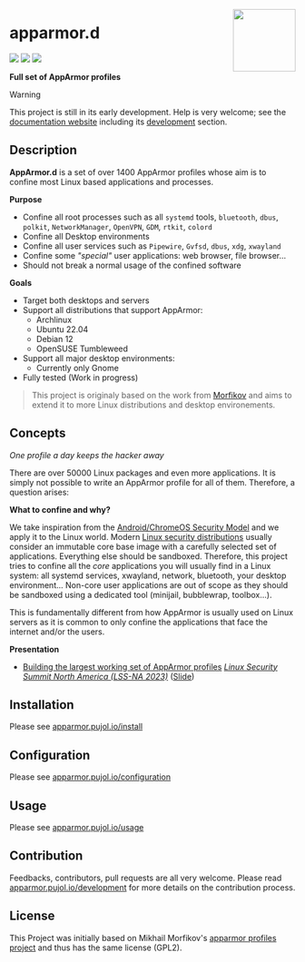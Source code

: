 [<img src="https://gitlab.com/uploads/-/system/project/avatar/25600351/logo.png" align="right" height="110"/>][project]

# apparmor.d

[![][workflow]][action] [![][build]][project] [![][quality]][goreportcard]

**Full set of AppArmor profiles**

> [!WARNING]
> This project is still in its early development. Help is very 
> welcome; see the [documentation website](https://apparmor.pujol.io/) including
> its [development](https://apparmor.pujol.io/development) section.


## Description 

**AppArmor.d** is a set of over 1400 AppArmor profiles whose aim is to confine
most Linux based applications and processes.

**Purpose**

- Confine all root processes such as all `systemd` tools, `bluetooth`, `dbus`,
  `polkit`, `NetworkManager`, `OpenVPN`, `GDM`, `rtkit`, `colord`
- Confine all Desktop environments
- Confine all user services such as `Pipewire`, `Gvfsd`, `dbus`, `xdg`, `xwayland`
- Confine some *"special"* user applications: web browser, file browser...
- Should not break a normal usage of the confined software

**Goals**

- Target both desktops and servers
- Support all distributions that support AppArmor:
    * Archlinux
    * Ubuntu 22.04
    * Debian 12
    * OpenSUSE Tumbleweed
- Support all major desktop environments:
    * Currently only Gnome
- Fully tested (Work in progress)


> This project is originaly based on the work from [Morfikov][upstream] and aims
> to extend it to more Linux distributions and desktop environements.

## Concepts

*One profile a day keeps the hacker away*

There are over 50000 Linux packages and even more applications. It is simply not
possible to write an AppArmor profile for all of them. Therefore, a question arises:

**What to confine and why?**

We take inspiration from the [Android/ChromeOS Security Model][android_model] and
we apply it to the Linux world. Modern [Linux security distributions][clipos] usually
consider an immutable core base image with a carefully selected set of applications.
Everything else should be sandboxed. Therefore, this project tries to confine all
the *core* applications you will usually find in a Linux system: all systemd services,
xwayland, network, bluetooth, your desktop environment... Non-core user applications
are out of scope as they should be sandboxed using a dedicated tool (minijail,
bubblewrap, toolbox...).

This is fundamentally different from how AppArmor is usually used on Linux servers
as it is common to only confine the applications that face the internet and/or the users.

**Presentation**

- [Building the largest working set of AppArmor profiles](https://www.youtube.com/watch?v=OzyalrOzxE8) *[Linux Security Summit North America (LSS-NA 2023)](https://events.linuxfoundation.org/linux-security-summit-north-america/)* ([Slide](https://lssna2023.sched.com/event/1K7bI/building-the-largest-working-set-of-apparmor-profiles-alexandre-pujol-the-collaboratory-tudublin))

## Installation

Please see [apparmor.pujol.io/install](https://apparmor.pujol.io/install)

## Configuration

Please see [apparmor.pujol.io/configuration](https://apparmor.pujol.io/configuration)

## Usage

Please see [apparmor.pujol.io/usage](https://apparmor.pujol.io/usage)

## Contribution

Feedbacks, contributors, pull requests are all very welcome. Please read
[apparmor.pujol.io/development](https://apparmor.pujol.io/development) 
for more details on the contribution process.


## License

This Project was initially based on Mikhail Morfikov's [apparmor profiles project][upstream]
and thus has the same license (GPL2).

[upstream]: https://gitlab.com/morfikov/apparmemall
[project]: https://gitlab.com/roddhjav/apparmor.d
[build]: https://gitlab.com/roddhjav/apparmor.d/badges/main/pipeline.svg?style=flat-square
[workflow]: https://img.shields.io/endpoint.svg?url=https%3A%2F%2Factions-badge.atrox.dev%2Froddhjav%2Fapparmor.d%2Fbadge%3Fref%3Dmain&style=flat-square
[action]: https://actions-badge.atrox.dev/roddhjav/apparmor.d/goto?ref=main
[quality]: https://img.shields.io/badge/go%20report-A+-brightgreen.svg?style=flat-square
[goreportcard]: https://goreportcard.com/report/github.com/roddhjav/apparmor.d

[android_model]: https://arxiv.org/pdf/1904.05572
[clipos]: https://clip-os.org/en/
[write xor execute]: https://en.wikipedia.org/wiki/W%5EX
